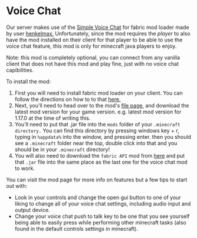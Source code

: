 # Voice Chat

Our server makes use of the [Simple Voice Chat](https://www.curseforge.com/minecraft/mc-mods/simple-voice-chat) for fabric mod loader made by user [henkelmax.](https://www.curseforge.com/members/henkelmax/projects)
Unfortunately, since the mod requires the *player* to also have the mod installed on their client for that player to be able to use the voice chat feature, this mod is only for minecraft java players to enjoy.

Note: this mod is completely optional, you can connect from any vanilla client that does not have this mod and play fine, just with no voice chat capibilities.

To install the mod:

1. First you will need to install fabric mod loader on your client. You can follow the directions on how to to that [here.](https://fabricmc.net/wiki/player:tutorials:install_mcl:windows)
2. Next, you'll need to head over to the mod's [file page](https://www.curseforge.com/minecraft/mc-mods/simple-voice-chat/files), and download the latest mod version for your game version. e.g. latest mod version for 1.17.0 at the time of writing this.
3. You'll need to put that .jar file into the `mods` folder of your `.minecraft directory.` You can find this directory by pressing windows key + r, typing in `%appdata%` into the window, and pressing enter. then you should see a `.minecraft` folder near the top, double click into that and you should be in your `.minecraft` directory!
4. You will also need to download the `fabric API` mod from [here](https://www.curseforge.com/minecraft/mc-mods/fabric-api/files) and put that `.jar` file into the same place as the last one for the voice chat mod to work.

You can visit the mod page for more info on features but a few tips to start out with:

- Look in your controls and change the open gui button to one of your liking to change all of your voice chat settings, including audio input and output device.
- Change your voice chat push to talk key to be one that you see yourself being able to easily press while performing other minecraft tasks (also found in the default controls settings in minecraft).

